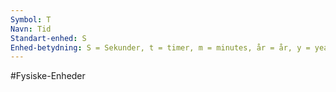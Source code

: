 ```yaml
---
Symbol: T
Navn: Tid
Standart-enhed: S
Enhed-betydning: S = Sekunder, t = timer, m = minutes, år = år, y = years
---
```

#Fysiske-Enheder